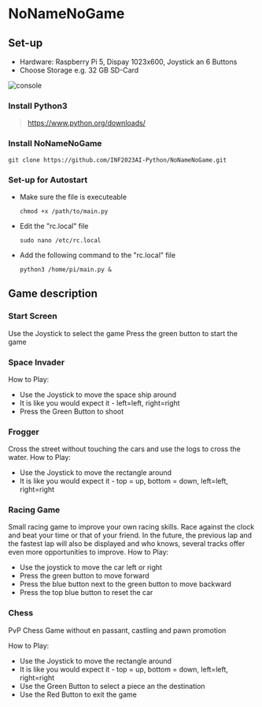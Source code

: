 # NoNameNoGame

## Set-up
+ Hardware: Raspberry Pi 5, Dispay 1023x600, Joystick an 6 Buttons
+ Choose Storage e.g. 32 GB SD-Card

![console](https://github.com/INF2023AI-Python/NoNameNoGame/assets/158037983/2a140b00-0486-47b8-b097-e428eeb822d8)

### Install Python3

 > https://www.python.org/downloads/

### Install NoNameNoGame
  ```
  git clone https://github.com/INF2023AI-Python/NoNameNoGame.git
  ```
### Set-up for Autostart
+ Make sure the file is executeable
  ```
  chmod +x /path/to/main.py
  ```
  
+ Edit the "rc.local" file
  
  ```
  sudo nano /etc/rc.local
  ```

+ Add the following command to the "rc.local" file
  ```
  python3 /home/pi/main.py &
  ```

## Game description
### Start Screen
Use the Joystick to select the game 
Press the green button to start the game
### Space Invader

How to Play:
+ Use the Joystick to move the space ship around
+ It is like you would expect it - left=left, right=right
+ Press the Green Button to shoot

### Frogger

Cross the street without touching the cars and use the logs to cross the water.
How to Play:
+ Use the Joystick to move the rectangle around
+ It is like you would expect it - top = up, bottom = down, left=left, right=right

### Racing Game

Small racing game to improve your own racing skills. Race against the clock and beat your time or that of your friend. In the future, the previous lap and the fastest lap will also be displayed and who knows, several tracks offer even more opportunities to improve.
How to Play:
+ Use the joystick to move the car left or right
+ Press the green button to move forward
+ Press the blue button next to the green button to move backward
+ Press the top blue button to reset the car


### Chess
PvP Chess Game without en passant, castling and pawn promotion

How to Play: <br>
+ Use the Joystick to move the rectangle around
+ It is like you would expect it - top = up, bottom = down, left=left, right=right
+ Use the Green Button to select a piece an the destination
+ Use the Red Button to exit the game


